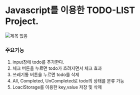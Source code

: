 # Javascript를 이용한 TODO-LIST Project.
![제목 없음](https://user-images.githubusercontent.com/83106932/156917026-42c8de94-b4f1-4e9d-85b5-c033c734c97a.png)


### 주요기능
1. input창에 todo를 추가한다.
2. 체크 버튼을 누르면 todo가 흐려지면서 체크 효과
3. 쓰레기통 버튼을 누르면 todo를 삭제
4. All, Completed, UnCompleted로 todo의 상태를 분류 가능
5. LoaclStorage를 이용한 key,value 저장 및 삭제

